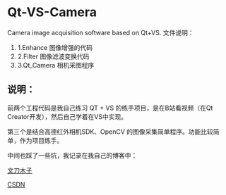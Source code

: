 # Qt-VS-Camera
Camera image acquisition software based on Qt+VS.
文件说明：
1. 1.Enhance 图像增强的代码
2. 2.Filter  图像滤波变换代码
3. 3.Qt_Camera  相机采图程序

## 说明：
前两个工程代码是我自己练习 QT + VS 的练手项目，是在B站看视频（在Qt Creator开发），然后自己学着在VS中实现。

第三个是结合高德红外相机SDK、OpenCV 的图像采集简单程序。功能比较简单，作为项目练手。

中间也踩了一些坑，我记录在我自己的博客中：

[文刀木子](http://www.wendaomuzi.icu/)

[CSDN](https://blog.csdn.net/m0_58336474/article/details/138760930)